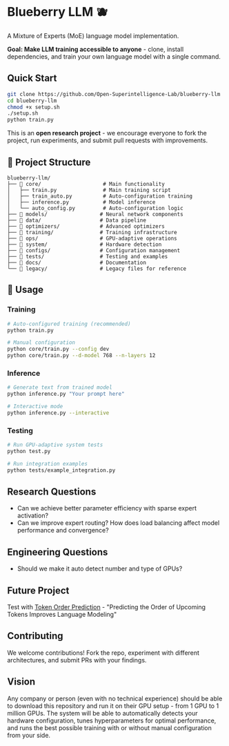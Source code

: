# Blueberry LLM 🫐

A Mixture of Experts (MoE) language model implementation.

**Goal: Make LLM training accessible to anyone** - clone, install dependencies, and train your own language model with a single command.

## Quick Start

```bash
git clone https://github.com/Open-Superintelligence-Lab/blueberry-llm
cd blueberry-llm
chmod +x setup.sh
./setup.sh
python train.py
```

This is an **open research project** - we encourage everyone to fork the project, run experiments, and submit pull requests with improvements.

## 📁 Project Structure

```
blueberry-llm/
├── 📁 core/                    # Main functionality
│   ├── train.py               # Main training script
│   ├── train_auto.py          # Auto-configuration training
│   ├── inference.py           # Model inference
│   └── auto_config.py         # Auto-configuration logic
├── 📁 models/                 # Neural network components
├── 📁 data/                   # Data pipeline
├── 📁 optimizers/             # Advanced optimizers
├── 📁 training/               # Training infrastructure
├── 📁 ops/                    # GPU-adaptive operations
├── 📁 system/                 # Hardware detection
├── 📁 configs/                # Configuration management
├── 📁 tests/                  # Testing and examples
├── 📁 docs/                   # Documentation
└── 📁 legacy/                 # Legacy files for reference
```

## 🚀 Usage

### Training
```bash
# Auto-configured training (recommended)
python train.py

# Manual configuration
python core/train.py --config dev
python core/train.py --d-model 768 --n-layers 12
```

### Inference
```bash
# Generate text from trained model
python inference.py "Your prompt here"

# Interactive mode
python inference.py --interactive
```

### Testing
```bash
# Run GPU-adaptive system tests
python test.py

# Run integration examples
python tests/example_integration.py
```

## Research Questions

- Can we achieve better parameter efficiency with sparse expert activation?
- Can we improve expert routing? How does load balancing affect model performance and convergence?

## Engineering Questions
- Should we make it auto detect number and type of GPUs?

## Future Project

Test with [Token Order Prediction](https://github.com/zaydzuhri/token-order-prediction) - "Predicting the Order of Upcoming Tokens Improves Language Modeling"

## Contributing

We welcome contributions! Fork the repo, experiment with different architectures, and submit PRs with your findings.

## Vision

Any company or person (even with no technical experience) should be able to download this repository and run it on their GPU setup - from 1 GPU to 1 million GPUs. The system will be able to automatically detects your hardware configuration, tunes hyperparameters for optimal performance, and runs the best possible training with or without manual configuration from your side.
